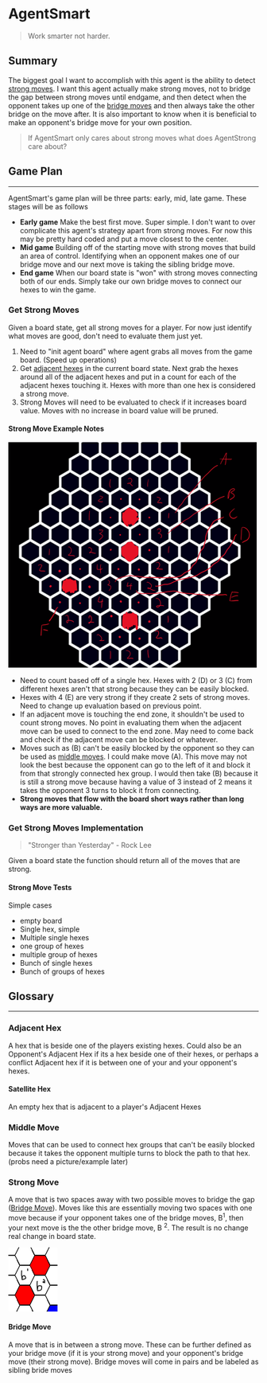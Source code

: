 # AgentSmart

> Work smarter not harder.

## Summary

The biggest goal I want to accomplish with this agent is the ability to detect [strong moves](#strong-move). I want this agent actually make strong moves, not to bridge the gap between strong moves until endgame, and then detect when the opponent takes up one of the [bridge moves](#bridge-move) and then always take the other bridge on the move after. It is also important to know when it is beneficial to make an opponent's bridge move for your own position.

> If AgentSmart only cares about strong moves what does AgentStrong care about?

## Game Plan

---

AgentSmart's game plan will be three parts: early, mid, late game. These stages will be as follows

- **Early game** Make the best first move. Super simple. I don't want to over complicate this agent's strategy apart from strong moves. For now this may be pretty hard coded and put a move closest to the center.
- **Mid game** Building off of the starting move with strong moves that build an area of control. Identifying when an opponent makes one of our bridge move and our next move is taking the sibling bridge move.
- **End game** When our board state is "won" with strong moves connecting both of our ends. Simply take our own bridge moves to connect our hexes to win the game.

### Get Strong Moves

Given a board state, get all strong moves for a player. For now just identify what moves are good, don't need to evaluate them just yet.

1. Need to "init agent board" where agent grabs all moves from the game board. (Speed up operations)
1. Get [adjacent hexes](#adjacent-hex) in the current board state. Next grab the hexes around all of the adjacent hexes and put in a count for each of the adjacent hexes touching it. Hexes with more than one hex is considered a strong move.
1. Strong Moves will need to be evaluated to check if it increases board value. Moves with no increase in board value will be pruned.

#### Strong Move Example Notes

![Strong Move Evaluation](/wiki/images/resize.png)

- Need to count based off of a single hex. Hexes with 2 (D) or 3 (C) from different hexes aren't that strong because they can be easily blocked.
- Hexes with 4 (E) are very strong if they create 2 sets of strong moves. Need to change up evaluation based on previous point.
- If an adjacent move is touching the end zone, it shouldn't be used to count strong moves. No point in evaluating them when the adjacent move can be used to connect to the end zone. May need to come back and check if the adjacent move can be blocked or whatever.
- Moves such as (B) can't be easily blocked by the opponent so they can be used as [middle moves](#middle-move). I could make move (A). This move may not look the best because the opponent can go to the left of it and block it from that strongly connected hex group. I would then take (B) because it is still a strong move because having a value of 3 instead of 2 means it takes the opponent 3 turns to block it from connecting.
- **Strong moves that flow with the board short ways rather than long ways are more valuable.**

### Get Strong Moves Implementation

> "Stronger than Yesterday" - Rock Lee

Given a board state the function should return all of the moves that are strong.

#### Strong Move Tests

Simple cases

- empty board
- Single hex, simple
- Multiple single hexes
- one group of hexes
- multiple group of hexes
- Bunch of single hexes
- Bunch of groups of hexes

## Glossary

---

### Adjacent Hex

A hex that is beside one of the players existing hexes. Could also be an Opponent's Adjacent Hex if its a hex beside one of their hexes, or perhaps a conflict Adjacent hex if it is between one of your and your opponent's hexes.

#### Satellite Hex

An empty hex that is adjacent to a player's Adjacent Hexes

### Middle Move

Moves that can be used to connect hex groups that can't be easily blocked because it takes the opponent multiple turns to block the path to that hex. (probs need a picture/example later)

### Strong Move

A move that is two spaces away with two possible moves to bridge the gap ([Bridge Move](#bridge-move)). Moves like this are essentially moving two spaces with one move because if your opponent takes one of the bridge moves, B<sup>1</sup>, then your next move is the the other bridge move, B <sup>2</sup>. The result is no change real change in board state.

![Strong Move Example](/wiki/images/strong-move.png)

#### Bridge Move

A move that is in between a strong move. These can be further defined as your bridge move (if it is your strong move) and your opponent's bridge move (their strong move). Bridge moves will come in pairs and be labeled as sibling bride moves

